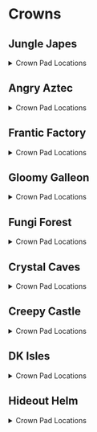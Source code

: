 # Crowns 

## Jungle Japes
<details>
<summary>Crown Pad Locations</summary>

| Map | Name | Logic |
| --- | ---- | ----- |
| Jungle Japes | Jungle Japes: Near Funky |  | 
| Jungle Japes | Jungle Japes: On Tree (Starting Area) |  | 
| Jungle Japes | Jungle Japes: Diddy Cavern |  | 
| Jungle Japes | Jungle Japes: Painting Hill | (l.handstand and l.islanky) or l.CanMoonkick() or ((l.phasewalk or l.generalclips) and (l.istiny or l.isdiddy)) | 
| Jungle Japes | Jungle Japes: Shellhive Island |  | 
| Jungle Japes | Jungle Japes: Near Stump |  | 
| Jungle Japes | Jungle Japes: Near Log |  | 
| Jungle Japes | Jungle Japes: Vine Pit |  | 
| Jungle Japes | Jungle Japes: Lanky Alcove Hill | (l.handstand and l.lanky) or (l.phasewalk and (l.isdiddy or l.istiny)) | 
| Jungle Japes | Jungle Japes: Fairy Pool |  | 
| Jungle Japes | Jungle Japes: Behind Lanky Hut |  | 
| Jungle Japes | Jungle Japes: Behind DK Hut |  | 
| Jungle Japes | Jungle Japes: Behind Storm Area Shop |  | 
| Jungle Japes | Jungle Japes: Minecart Alcove |  | 
| Jungle Japes | Jungle Japes: Near High Shop |  | 
| Jungle Japes | Jungle Japes: Near Kong Cage |  | 
| Jungle Japes | Jungle Japes: Near Cannon Platform |  | 
| Jungle Japes | Jungle Japes: In T&S Alcove |  | 
| Jungle Japes | Jungle Japes: Lower River |  | 
| Japes Under Ground | Jungle Japes - Underground: Behind Cannon |  | 
| Japes Under Ground | Jungle Japes - Underground: Near Vines |  | 
| Japes Lanky Cave | Jungle Japes - Painting Room: Near Peg |  | 
| Japes Mountain | Jungle Japes - Mountain: Near Entrance (Ground) |  | 
| Japes Mountain | Jungle Japes - Mountain: Near Entrance (High) |  | 
| Japes Mountain | Jungle Japes - Mountain: On Barrel |  | 
| Japes Mountain | Jungle Japes - Mountain: Near HiLo Machine | (l.charge or l.phasewalk) and l.diddy | 
| Japes Mountain | Jungle Japes - Mountain: Under Conveyor | (l.CanSlamSwitch(Levels.JungleJapes, 1) or l.phasewalk) and l.diddy | 
| Japes Tiny Hive | Jungle Japes - Shell: Main Room |  | 
| Japes Tiny Hive | Jungle Japes - Shell: 1st Room |  | 
| Japes Tiny Hive | Jungle Japes - Shell: 3rd Room | (l.CanSlamSwitch(Levels.JungleJapes, 1) or l.phasewalk) and l.tiny | 
</details>

## Angry Aztec
<details>
<summary>Crown Pad Locations</summary>

| Map | Name | Logic |
| --- | ---- | ----- |
| Aztec Tiny Temple | Angry Aztec - Tiny Temple: Vulture Room | l.CanSlamSwitch(Levels.AngryAztec, 1) and l.grape and l.islanky | 
| Aztec Tiny Temple | Angry Aztec - Tiny Temple: Starting Room (Low) |  | 
| Aztec Tiny Temple | Angry Aztec - Tiny Temple: Starting Room (High) | l.CanSlamSwitch(Levels.AngryAztec, 1) and l.diddy | 
| Aztec Tiny Temple | Angry Aztec - Tiny Temple: Kong Free Room |  | 
| Angry Aztec | Angry Aztec: Blueprint Room | l.phasewalk or (l.coconut and ((l.strongKong and l.isdonkey) or (l.twirl and l.istiny))) | 
| Angry Aztec | Angry Aztec: Oasis |  | 
| Angry Aztec | Angry Aztec: Behind Tiny Temple |  | 
| Angry Aztec | Angry Aztec: On Tiny Temple | (l.jetpack and l.diddy) or l.CanMoonkick() | 
| Angry Aztec | Angry Aztec: Near Oasis Shop |  | 
| Angry Aztec | Angry Aztec: Near Hunky Chunky Barrel |  | 
| Angry Aztec | Angry Aztec: Next to Chunky Cage (1) |  | 
| Angry Aztec | Angry Aztec: Next to Chunky Cage (2) |  | 
| Angry Aztec | Angry Aztec: Near Llama Temple (Left) |  | 
| Angry Aztec | Angry Aztec: Near Llama Temple (Right) |  | 
| Angry Aztec | Angry Aztec: On Llama Temple | (l.jetpack and l.diddy) or l.CanMoonkick() | 
| Angry Aztec | Angry Aztec: Near Sealed Quicksand Tunnel Shop |  | 
| Angry Aztec | Angry Aztec: On 5-Door Temple | (l.jetpack and l.diddy) or l.CanMoonkick() | 
| Angry Aztec | Angry Aztec: Near Sealed Quicksand Tunnel Exterior Warp |  | 
| Angry Aztec | Angry Aztec: Near Vulture Cage | l.vines or (l.jetpack and l.diddy)) | 
| Angry Aztec | Angry Aztec: Under Vulture Cage |  | 
| Angry Aztec | Angry Aztec: Near Gong Tower |  | 
| Angry Aztec | Angry Aztec: Sealed Quicksand Tunnel |  | 
| Aztec Donkey5DTemple | Angry Aztec - DK 5DT: Dead End | (l.coconut and l.isdonkey) or l.phasewalk | 
| Aztec Diddy5DTemple | Angry Aztec - Diddy 5DT: Dead End | (l.peanut and l.isdiddy) or l.phasewalk | 
| Aztec Lanky5DTemple | Angry Aztec - Lanky 5DT: Dead End | (l.grape and l.islanky) or l.phasewalk | 
| Aztec Lanky5DTemple | Angry Aztec - Lanky 5DT: Near Vanilla Balloon | (l.grape and l.islanky) or l.phasewalk | 
| Aztec Tiny5DTemple | Angry Aztec - Tiny 5DT: Dead End | (l.feather and l.istiny) or l.phasewalk | 
| Aztec Chunky5DTemple | Angry Aztec - Chunky 5DT: Path Split (1) | (l.pineapple and l.ischunky) or l.phasewalk | 
| Aztec Chunky5DTemple | Angry Aztec - Chunky 5DT: Path Split (2) | (l.pineapple and l.ischunky) or l.phasewalk | 
| Aztec Llama Temple | Angry Aztec - Llama Temple: Llama Right |  | 
| Aztec Llama Temple | Angry Aztec - Llama Temple: Llama Left |  | 
| Aztec Llama Temple | Angry Aztec - Llama Temple: Matching Room | (l.grape and l.lanky) or l.phasewalk | 
| Aztec Llama Temple | Angry Aztec - Llama Temple: Snoop Switch |  | 
| Aztec Llama Temple | Angry Aztec - Llama Temple: Lava Room |  | 
</details>

## Frantic Factory
<details>
<summary>Crown Pad Locations</summary>

| Map | Name | Logic |
| --- | ---- | ----- |
| Frantic Factory | Frantic Factory: Under R&D Grate (1) | l.grab and l.donkey, is_vanilla=True | 
| Frantic Factory | Frantic Factory: Foyer Carpet |  | 
| Frantic Factory | Frantic Factory: Foyer far left |  | 
| Frantic Factory | Frantic Factory: Near Hatch |  | 
| Frantic Factory | Frantic Factory: Hatch Pole Center |  | 
| Frantic Factory | Frantic Factory: Hatch Pole Bottom |  | 
| Frantic Factory | Frantic Factory: Production Room Lower Section |  | 
| Frantic Factory | Frantic Factory: Under High Conveyors |  | 
| Frantic Factory | Frantic Factory: Past Tiny Production Bonus | l.twirl and l.tiny) | 
| Frantic Factory | Frantic Factory: On Production outside box |  | 
| Frantic Factory | Frantic Factory: Storage Room Corner |  | 
| Frantic Factory | Frantic Factory: Cranky/Candy Room |  | 
| Frantic Factory | Frantic Factory: Dark Room | (l.punch and l.chunky) or l.phasewalk) | 
| Frantic Factory | Frantic Factory: Arcade Room Bench |  | 
| Frantic Factory | Frantic Factory: Snide's Room |  | 
| Frantic Factory | Frantic Factory: Right Corridor |  | 
| Frantic Factory | Frantic Factory: Number Game |  | 
| Frantic Factory | Frantic Factory: Under Block Tower Stairs |  | 
| Frantic Factory | Frantic Factory: Block Tower Lower Bonus |  | 
| Frantic Factory | Frantic Factory: Funky's Room |  | 
| Frantic Factory | Frantic Factory: Near Funky's |  | 
| Frantic Factory | Frantic Factory: Near Car Race | (l.mini and l.istiny) or l.phasewalk) | 
| Frantic Factory | Frantic Factory: Under R&D Grate (2) | (l.grab and l.donkey) or l.phasewalk or l.generalclips | 
| Factory Crusher | Frantic Factory - Crusher: Central Safehaven | (l.strongKong and l.isdonkey) or l.phasewalk or l.generalclips | 
| Factory Power Hut | Frantic Factory - Power Shed: Corner |  | 
</details>

## Gloomy Galleon
<details>
<summary>Crown Pad Locations</summary>

| Map | Name | Logic |
| --- | ---- | ----- |
| Gloomy Galleon | Gloomy Galleon: Under Cranky | (l.punch and l.chunky) or l.phasewalk | 
| Gloomy Galleon | Gloomy Galleon: Near Chest Cannon (1) |  | 
| Gloomy Galleon | Gloomy Galleon: Near Chest Cannon (2) |  | 
| Gloomy Galleon | Gloomy Galleon: Near Chest GB Tunnel |  | 
| Gloomy Galleon | Gloomy Galleon: Near Chest GB |  | 
| Gloomy Galleon | Gloomy Galleon: Left of Cranky |  | 
| Gloomy Galleon | Gloomy Galleon: Near Bridge Warp 3 |  | 
| Gloomy Galleon | Gloomy Galleon: On Lighthouse Platform (Rocketbarrel) |  | 
| Gloomy Galleon | Gloomy Galleon: On Lighthouse Platform (Baboon Blast) |  | 
| Gloomy Galleon | Gloomy Galleon: On Rocketbarrel platform |  | 
| Gloomy Galleon | Gloomy Galleon: Blueprint Alcove |  | 
| Gloomy Galleon | Gloomy Galleon: Behind Snide's |  | 
| Gloomy Galleon | Gloomy Galleon: On Gold Tower | (l.balloon and l.islanky and Events.WaterSwitch in l.Events) or l.CanMoonkick() | 
| Galleon Sick Bay | Gloomy Galleon - Seasick Ship: Left of Cannon |  | 
| Galleon Sick Bay | Gloomy Galleon - Seasick Ship: Right of Cannon |  | 
| Galleon Sick Bay | Gloomy Galleon - Seasick Ship: Behind Spinning Barrels | (l.punch and l.ischunky) or l.phasewalk | 
| Galleon Lighthouse | Gloomy Galleon - Lighthouse: Bottom Left |  | 
| Galleon Lighthouse | Gloomy Galleon - Lighthouse: Back Right |  | 
</details>

## Fungi Forest
<details>
<summary>Crown Pad Locations</summary>

| Map | Name | Logic |
| --- | ---- | ----- |
| Fungi Forest | Fungi Forest: Giant Mushroom High Ladder Platform | Events.Night in l.Events or l.advanced_platforming | 
| Fungi Forest | Fungi Forest: Near Well |  | 
| Fungi Forest | Fungi Forest: Behind Clock |  | 
| Fungi Forest | Fungi Forest: In front of Clock |  | 
| Fungi Forest | Fungi Forest: Near Blue Tunnel |  | 
| Fungi Forest | Fungi Forest: Near Snide's HQ |  | 
| Fungi Forest | Fungi Forest: Behind Diddy Barn |  | 
| Fungi Forest | Fungi Forest: Left of Diddy Barn |  | 
| Fungi Forest | Fungi Forest: Near Mill Tag |  | 
| Fungi Forest | Fungi Forest: Near Well Exit |  | 
| Fungi Forest | Fungi Forest: Near Winch |  | 
| Fungi Forest | Fungi Forest: Near Mill Punch Door |  | 
| Fungi Forest | Fungi Forest: En route to DK Barn |  | 
| Fungi Forest | Fungi Forest: Right of DK Barn |  | 
| Fungi Forest | Fungi Forest: Far Right of DK Barn |  | 
| Fungi Forest | Fungi Forest: Behind DK Barn |  | 
| Fungi Forest | Fungi Forest: Far Left of DK Barn |  | 
| Fungi Forest | Fungi Forest: Near DK Barn |  | 
| Fungi Forest | Fungi Forest: Near Funky's |  | 
| Fungi Forest | Fungi Forest: Near Beanstalk Area Entrance |  | 
| Fungi Forest | Fungi Forest: Near Beanstalk |  | 
| Fungi Forest | Fungi Forest: Near Beanstalk Mini Monkey |  | 
| Fungi Forest | Fungi Forest: Near Giant Mushroom |  | 
| Fungi Forest | Fungi Forest: Near Yellow Tunnel |  | 
| Fungi Forest | Fungi Forest: Near Cranky |  | 
| Fungi Forest | Fungi Forest: Near Lower Baboon Blast Ladder |  | 
| Fungi Forest | Fungi Forest: Above Upper Baboon Blast Ladder |  | 
| Fungi Forest | Fungi Forest: Highest Giant Mushroom Platform |  | 
| Fungi Forest | Fungi Forest: Behind Rabbit |  | 
| Fungi Forest | Fungi Forest: Under Owl Tree |  | 
| Fungi Forest | Fungi Forest: Near Owl Rocketbarrel (1) |  | 
| Fungi Forest | Fungi Forest: Near Owl Rocketbarrel (2) |  | 
| Fungi Forest | Fungi Forest: On Mill |  | 
| Forest Anthill | Fungi Forest - Anthill: Orange Platform |  | 
| Forest Winch Room | Fungi Forest - Winch Room: Opposite Entrance |  | 
| Forest Thornvine Barn | Fungi Forest - DK Barn: Near Entrance |  | 
| Forest Thornvine Barn | Fungi Forest - DK Barn: Near Ladder |  | 
| Forest Mill Front | Fungi Forest - Mill Front: Near Conveyor |  | 
| Forest Mill Front | Fungi Forest - Mill Front: Near Mini Monkey |  | 
| Forest Giant Mushroom | Fungi Forest - Giant Mushroom: Near Tiny Bonus |  | 
| Forest Giant Mushroom | Fungi Forest - Giant Mushroom: Near Gun Switches |  | 
| Forest Giant Mushroom | Fungi Forest - Giant Mushroom: Near Bottom Cannon |  | 
| Forest Giant Mushroom | Fungi Forest - Giant Mushroom: Near Night Door Vines |  | 
| Forest Giant Mushroom | Fungi Forest - Giant Mushroom: On Top Viney Platform |  | 
| Forest Mill Attic | Fungi Forest - Mill Attic: Near Box |  | 
| Forest Lanky Zingers Room | Fungi Forest - Mushroom Leap: Opposite Entrance |  | 
| Forest Lanky Mushrooms Room | Fungi Forest - Mushroom Slam: Opposite Entrance |  | 
| Forest Chunky Face Room | Fungi Forest - Face Puzzle: Near Puzzle |  | 
| Forest Mill Back | Fungi Forest - Mill Rear: Near Thatch |  | 
| Forest Spider | Fungi Forest - Spider: Opposite Entrance |  | 
</details>

## Crystal Caves
<details>
<summary>Crown Pad Locations</summary>

| Map | Name | Logic |
| --- | ---- | ----- |
| Crystal Caves | Crystal Caves: In Tiny Ice Shield | (l.monkeyport and l.mini and l.twirl and l.tiny) or l.CanPhaseswim() | 
| Crystal Caves | Crystal Caves: In Chunky Ice Shield | Events.CavesLargeBoulderButton in l.Events or l.CanPhaseswim() or l.generalclips | 
| Crystal Caves | Crystal Caves: On 5DI Pillar | (l.jetpack and l.isdiddy) or (l.twirl and l.istiny) | 
| Crystal Caves | Crystal Caves: In Hidden Bonus Room |  | 
| Crystal Caves | Crystal Caves: In Giant Boulder Room |  | 
| Crystal Caves | Crystal Caves: In front of Cranky |  | 
| Crystal Caves | Crystal Caves: Near Ice Castle Tag (1) |  | 
| Crystal Caves | Crystal Caves: Near Ice Castle Tag (2) |  | 
| Crystal Caves | Crystal Caves: Near Ice Castle Tag (3) |  | 
| Crystal Caves | Crystal Caves: On Ice Castle | (l.balloon and l.islanky) or (l.jetpack and l.isdiddy) or l.advanced_platforming | 
| Crystal Caves | Crystal Caves: Near Small Boulder |  | 
| Crystal Caves | Crystal Caves: Near Snide's HQ |  | 
| Crystal Caves | Crystal Caves: Under Small Boulder |  | 
| Crystal Caves | Crystal Caves: Near Gorilla Gone Room |  | 
| Crystal Caves | Crystal Caves: In Gorilla Gone Room | l.punch and l.chunky) | 
| Crystal Caves | Crystal Caves: Near Kasplat Spire |  | 
| Crystal Caves | Crystal Caves: Near Funky's |  | 
| Crystal Caves | Crystal Caves: Hidden Kasplat Room |  | 
| Crystal Caves | Crystal Caves: Near 1DC Headphones |  | 
| Crystal Caves | Crystal Caves: Near Rotating Room (1) |  | 
| Crystal Caves | Crystal Caves: Near Rotating Room (2) |  | 
| Crystal Caves | Crystal Caves: High Cabin Kasplat Platform |  | 
| Crystal Caves | Crystal Caves: Near Rotating Room Rocketbarrel |  | 
| Crystal Caves | Crystal Caves: Near Tiny 5DC |  | 
| Crystal Caves | Crystal Caves: Near Diddy Upper 5DC |  | 
| Caves Rotating Cabin | Crystal Caves - Rotating Room: Left Portion | l.Slam and l.isdonkey | 
| Caves Donkey Igloo | Crystal Caves - DK 5DI: Behind Maze |  | 
| Caves Lanky Igloo | Crystal Caves - Lanky 5DI: High Platform | l.balloon and l.islanky) | 
| Caves Tiny Igloo | Crystal Caves - Tiny 5DI: Opposite Entrance |  | 
| Caves Lanky Cabin | Crystal Caves - Lanky 1DC: Carpet |  | 
| Caves Diddy Upper Cabin | Crystal Caves - Diddy Upper 5DC: Right |  | 
| Caves Donkey Cabin | Crystal Caves - DK 5DC: Opposite Entrance |  | 
| Caves Tiny Cabin | Crystal Caves - Tiny Cabin: Interior |  | 
</details>

## Creepy Castle
<details>
<summary>Crown Pad Locations</summary>

| Map | Name | Logic |
| --- | ---- | ----- |
| Castle Greenhouse | Creepy Castle - Greenhouse: Center |  | 
| Castle Greenhouse | Creepy Castle - Greenhouse: Dead End (1) |  | 
| Castle Greenhouse | Creepy Castle - Greenhouse: Dead End (2) |  | 
| Castle Greenhouse | Creepy Castle - Greenhouse: GB Box |  | 
| Castle Greenhouse | Creepy Castle - Greenhouse: Dead End (3) |  | 
| Creepy Castle | Creepy Castle: Near Tree |  | 
| Creepy Castle | Creepy Castle: Near Crypt Entrance (1) |  | 
| Creepy Castle | Creepy Castle: Near Crypt Entrance (2) |  | 
| Creepy Castle | Creepy Castle: Near Crypt Entrance (3) |  | 
| Creepy Castle | Creepy Castle: Near Dungeon Tunnel Steps |  | 
| Creepy Castle | Creepy Castle: Near Dungeon Tunnel |  | 
| Creepy Castle | Creepy Castle: Near Kasplat Pole |  | 
| Creepy Castle | Creepy Castle: Near Lower Rocketbarrel |  | 
| Creepy Castle | Creepy Castle: Near Lower Tag Barrel |  | 
| Creepy Castle | Creepy Castle: Near Headphones |  | 
| Creepy Castle | Creepy Castle: Near Drawbridge Exit |  | 
| Creepy Castle | Creepy Castle: Near Cranky |  | 
| Creepy Castle | Creepy Castle: Near Shed |  | 
| Creepy Castle | Creepy Castle: Near Wind Tower (1) |  | 
| Creepy Castle | Creepy Castle: Near Snide's HQ |  | 
| Creepy Castle | Creepy Castle: On Wind Tower | l.jetpack and l.isdiddy) | 
| Castle Ballroom | Creepy Castle - Ballroom: Near Left Candle |  | 
| Castle Ballroom | Creepy Castle - Ballroom: Near Right Candle |  | 
| Castle Dungeon | Creepy Castle - Dungeon: Near Diddy Room Entrance |  | 
| Castle Dungeon | Creepy Castle - Dungeon: DK Dungeon Room | (l.CanSlamSwitch(Levels.CreepyCastle, 3) and l.donkey) or l.phasewalk | 
| Castle Shed | Creepy Castle - Shed: Near Entrance |  | 
| Castle Lower Cave | Creepy Castle - Crypt Hub: Lower Portion |  | 
| Castle Lower Cave | Creepy Castle - Crypt Hub: Behind Lanky Crypt |  | 
| Castle Lower Cave | Creepy Castle - Crypt Hub: Near Funky's |  | 
| Castle Crypt | Creepy Castle - Chunky Crypt: Near Coffin | (l.pineapple and l.ischunky) or l.phasewalk | 
| Castle Crypt | Creepy Castle - Diddy Crypt: Near Coffin | (l.peanut and l.isdiddy) or l.phasewalk | 
| Castle Mausoleum | Creepy Castle - Lanky Crypt: Lanky Tunnel |  | 
| Castle Upper Cave | Creepy Castle - Tunnel: Near Pit |  | 
| Castle Upper Cave | Creepy Castle - Tunnel: Near Candy's |  | 
| Castle Library | Creepy Castle - Library: Flying Book Room | (l.CanSlamSwitch(Levels.CreepyCastle, 3) and l.isdonkey and (l.strongKong or l.settings.damage_amount == DamageAmount.default)) or l.phasewalk | 
| Castle Museum | Creepy Castle - Museum: Near Race |  | 
| Castle Museum | Creepy Castle - Museum: Behind Pillar | (l.monkeyport and l.istiny) or l.phasewalk | 
| Castle Museum | Creepy Castle - Museum: Main Room |  | 
| Castle Trash Can | Creepy Castle - Trash Can: Near Cheese |  | 
| Castle Tree | Creepy Castle - Tree: Starting Room |  | 
</details>

## DK Isles
<details>
<summary>Crown Pad Locations</summary>

| Map | Name | Logic |
| --- | ---- | ----- |
| Isles Snide Room | DK Isles - Snide's Room: Under Rock | l.chunky and l.barrels | 
| Fungi Forest Lobby | DK Isles - Fungi Lobby: Gorilla Gone Box | ((l.coconut and l.peanut and l.grape and l.feather and l.pineapple and l.donkey and l.diddy and l.lanky and l.tiny) or l.phasewalk) and l.chunky and l.gorillaGone | 
| Isles | DK Isles: Fungi Platform |  | 
| Isles | DK Isles: Waterfall Platform | (Events.IslesDiddyBarrelSpawn in l.Events and l.jetpack and l.isdiddy) | 
| Isles | DK Isles: Near Caves Lobby Tree (1) |  | 
| Isles | DK Isles: Near K. Rool |  | 
| Isles | DK Isles: Near Fungi Cannon |  | 
| Isles | DK Isles: Near Caves Lobby Tree (2) |  | 
| Isles | DK Isles: Front of Aztec Building |  | 
| Isles | DK Isles: Outside K. Lumsy |  | 
| Isles | DK Isles: Near Monkeyport (1) |  | 
| Isles | DK Isles: Near Monkeyport (2) |  | 
| Isles | DK Isles: Under DK Caged GB |  | 
| Isles | DK Isles: Behind Factory Lobby Entrance |  | 
| Isles | DK Isles: Right of Factory Lobby Entrance |  | 
| Isles | DK Isles: Behind Helm Lobby Entrance |  | 
| Isles | DK Isles: Left Kroc Isle Arm |  | 
| Isles | DK Isles: Right Kroc Isle Arm |  | 
| Isles | DK Isles: Fairy Isle |  | 
| Isles | DK Isles: Small Island |  | 
| Jungle Japes Lobby | DK Isles - Japes Lobby: Near Portal |  | 
| Angry Aztec Lobby | DK Isles - Aztec Lobby: In Front of Feather Door |  | 
| Angry Aztec Lobby | DK Isles - Aztec Lobby: Behind Feather Door | (l.feather and l.tiny) or l.phasewalk | 
| Frantic Factory Lobby | DK Isles - Factory Lobby: Near Lever |  | 
| Frantic Factory Lobby | DK Isles - Factory Lobby: Above Portal | ((l.grab and l.donkey) or (l.advanced_platforming and (l.isdiddy or l.istiny or l.ischunky))) | 
| Gloomy Galleon Lobby | DK Isles - Galleon Lobby: Right of Portal |  | 
| Gloomy Galleon Lobby | DK Isles - Galleon Lobby: Left of Portal |  | 
| Crystal Caves Lobby | DK Isles - Caves Lobby: Right of Portal |  | 
| Crystal Caves Lobby | DK Isles - Caves Lobby: High Platform | (l.jetpack and l.isdiddy) or l.CanMoonkick() | 
| Crystal Caves Lobby | DK Isles - Caves Lobby: Blueprint Room | (l.punch and l.chunky) or l.phasewalk or l.ledgeclip | 
| Creepy Castle Lobby | DK Isles - Castle Lobby: Right of Entrance |  | 
| Creepy Castle Lobby | DK Isles - Castle Lobby: Left of Portal |  | 
| Hideout Helm Lobby | DK Isles - Helm Lobby: Bonus Platform | (l.vines and l.gorillaGone and l.ischunky) or (l.advanced_platforming and l.istiny and l.twirl) | 
| Training Grounds | DK Isles - Training Grounds: Far Mountain |  | 
| Training Grounds | DK Isles - Training Grounds: Near Mountain | (l.twirl and l.istiny) or (l.advanced_platforming and l.isdonkey and l.settings.krusha_kong != Kongs.donkey) | 
| Training Grounds | DK Isles - Training Grounds: Rear Cave |  | 
| Training Grounds | DK Isles - Training Grounds: Banana Hoard | l.vines or l.CanMoonkick() | 
| Training Grounds | DK Isles - Training Grounds: Near Pool |  | 
| Banana Fairy Room | DK Isles - Fairy Island: Right of Queen |  | 
| Banana Fairy Room | DK Isles - Fairy Island: Behind Queen |  | 
| Banana Fairy Room | DK Isles - Fairy Island: Rareware Room | l.BananaFairies >= l.settings.rareware_gb_fairies and l.istiny | 
| KLumsy | DK Isles - K. Lumsy: Back Right |  | 
| KLumsy | DK Isles - K. Lumsy: Near Left |  | 
</details>

## Hideout Helm
<details>
<summary>Crown Pad Locations</summary>

| Map | Name | Logic |
| --- | ---- | ----- |
| Hideout Helm | Hideout Helm - Metal grate by Mini Monkey barrel | ( l.lanky and l.handstand and ((l.chunky and l.pineapple and l.vines) or l.phasewalk) and ( l.settings.helm_setting == HelmSetting.skip_all or ( Events.HelmDonkeyDone in l.Events and Events.HelmChunkyDone in l.Events and Events.HelmTinyDone in l.Events and Events.HelmLankyDone in l.Events and Events.HelmDiddyDone in l.Events ) ) ) | 
| Hideout Helm | Hideout Helm - Mini Monkey room right side | ( l.lanky and l.handstand and ((l.chunky and l.pineapple and l.vines) or l.phasewalk) and ( l.settings.helm_setting == HelmSetting.skip_all or ( Events.HelmDonkeyDone in l.Events and Events.HelmChunkyDone in l.Events and Events.HelmTinyDone in l.Events and Events.HelmLankyDone in l.Events and Events.HelmDiddyDone in l.Events ) ) ) | 
| Hideout Helm | Hideout Helm - Pineapple switch room in ammo alcove | ( l.lanky and l.handstand and l.settings.helm_setting == HelmSetting.skip_all or ( Events.HelmDonkeyDone in l.Events and Events.HelmChunkyDone in l.Events and Events.HelmTinyDone in l.Events and Events.HelmLankyDone in l.Events and Events.HelmDiddyDone in l.Events ) ) | 
| Hideout Helm | Hideout Helm - First room left of Tag barrel | ( l.settings.helm_setting == HelmSetting.skip_all or ( Events.HelmDonkeyDone in l.Events and Events.HelmChunkyDone in l.Events and Events.HelmTinyDone in l.Events and Events.HelmLankyDone in l.Events and Events.HelmDiddyDone in l.Events ) ) | 
| Hideout Helm | Hideout Helm - Top of Blast-o-Matic | ( l.jetpack and l.isdiddy and ( l.settings.helm_setting == HelmSetting.skip_all or ( Events.HelmDonkeyDone in l.Events and Events.HelmChunkyDone in l.Events and Events.HelmTinyDone in l.Events and Events.HelmLankyDone in l.Events and Events.HelmDiddyDone in l.Events ) ) ) | 
| Hideout Helm | Hideout Helm - Blast-o-Matic platform left side | ( l.settings.helm_setting == HelmSetting.skip_all or ( Events.HelmDonkeyDone in l.Events and Events.HelmChunkyDone in l.Events and Events.HelmTinyDone in l.Events and Events.HelmLankyDone in l.Events and Events.HelmDiddyDone in l.Events ) ) | 
| Hideout Helm | Hideout Helm - Blast-o-Matic platform right side | ( l.settings.helm_setting == HelmSetting.skip_all or ( Events.HelmDonkeyDone in l.Events and Events.HelmChunkyDone in l.Events and Events.HelmTinyDone in l.Events and Events.HelmLankyDone in l.Events and Events.HelmDiddyDone in l.Events ) ) | 
| Hideout Helm | Hideout Helm - Under K. Rool door | ( l.settings.helm_setting == HelmSetting.skip_all or ( Events.HelmDonkeyDone in l.Events and Events.HelmChunkyDone in l.Events and Events.HelmTinyDone in l.Events and Events.HelmLankyDone in l.Events and Events.HelmDiddyDone in l.Events ) ) | 
| Hideout Helm | Hideout Helm - Navigation room near terminals |  | 
| Hideout Helm | Hideout Helm - Navigation room near left window |  | 
| Hideout Helm | Hideout Helm - Navigation room near right window |  | 
| Hideout Helm | Hideout Helm - K. Rool room near kong faces | l.CrownDoorOpened() or l.generalclips | 
| Hideout Helm | Hideout Helm - K. Rool room in front of chair | l.CrownDoorOpened() or l.generalclips | 
</details>
